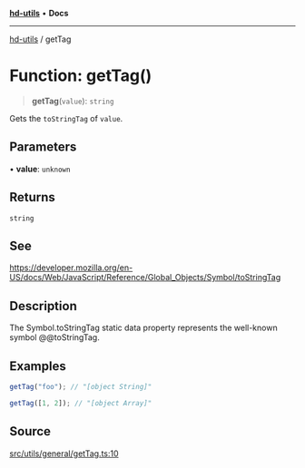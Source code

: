 [**hd-utils**](../README.md) • **Docs**

***

[hd-utils](../globals.md) / getTag

# Function: getTag()

> **getTag**(`value`): `string`

Gets the `toStringTag` of `value`.

## Parameters

• **value**: `unknown`

## Returns

`string`

## See

https://developer.mozilla.org/en-US/docs/Web/JavaScript/Reference/Global_Objects/Symbol/toStringTag

## Description

The Symbol.toStringTag static data property represents the well-known symbol @@toStringTag.

## Examples

```ts
getTag("foo"); // "[object String]"
```

```ts
getTag([1, 2]); // "[object Array]"
```

## Source

[src/utils/general/getTag.ts:10](https://github.com/AhmadHddad/h-utils/blob/5c76ff5de068cee019fc632d9da2e395721bb48f/src/utils/general/getTag.ts#L10)
